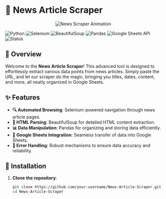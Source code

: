 # 📰 News Article Scraper

<p align="center">
<img src="https://i.giphy.com/media/v1.Y2lkPTc5MGI3NjExczY0eHNzejBlcjQ3Y2d2M2RmNjVub3VyYzU4YmRpeWtsbXR0NTRubyZlcD12MV9pbnRlcm5hbF9naWZfYnlfaWQmY3Q9Zw/78XCFBGOlS6keY1Bil/giphy.gif" alt="News Scraper Animation"> </p>

![Python](https://img.shields.io/badge/Python-3.x-blue)
![Selenium](https://img.shields.io/badge/Selenium-3.141.0-green)
![BeautifulSoup](https://img.shields.io/badge/BeautifulSoup-4.9.3-yellow)
![Pandas](https://img.shields.io/badge/Pandas-1.2.0-red)
![Google Sheets API](https://img.shields.io/badge/Google%20Sheets%20API-v4-brightgreen)
![Status](https://img.shields.io/badge/Status-Active-success)

## 🌟 Overview

Welcome to the **News Article Scraper**! This advanced tool is designed to effortlessly extract various data points from news articles. Simply paste the URL, and let our scraper do the magic, bringing you titles, dates, content, and more, all neatly organized in Google Sheets.

## ✨ Features

- **🔍 Automated Browsing**: Selenium-powered navigation through news article pages.
- **📝 HTML Parsing**: BeautifulSoup for detailed HTML content extraction.
- **📊 Data Manipulation**: Pandas for organizing and storing data efficiently.
- **📑 Google Sheets Integration**: Seamless transfer of data into Google Sheets.
- **🚨 Error Handling**: Robust mechanisms to ensure data accuracy and reliability.

## 🚀 Installation

1. **Clone the repository**:
   ```bash
   git clone https://github.com/your-username/News-Article-Scraper.git
   cd News-Article-Scraper
